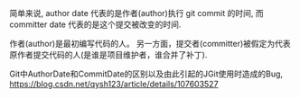 
简单来说, author date 代表的是作者(author)执行 git commit 的时间, 而 committer date 代表的是这个提交被改变的时间.

作者(author)是最初编写代码的人。 另一方面，提交者(committer)被假定为代表原作者提交代码的人(是谁是项目维护者，谁合并了补丁).



Git中AuthorDate和CommitDate的区别以及由此引起的JGit使用时造成的Bug, https://blog.csdn.net/qysh123/article/details/107603527
